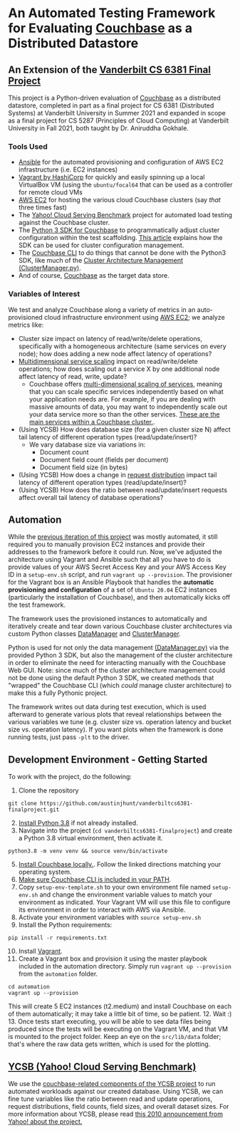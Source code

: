# An Automated Testing Framework for Evaluating [Couchbase](https://www.couchbase.com/) as a Distributed Datastore
## An Extension of the [Vanderbilt CS 6381 Final Project]([http](https://github.com/austinjhunt/vanderbiltcs6381-finalproject))
This project is a Python-driven evaluation of [Couchbase](https://www.couchbase.com/) as a distributed datastore, completed in part as a final project for CS 6381 (Distributed Systems) at Vanderbilt University in Summer 2021 and expanded in scope as a final project for CS 5287 (Principles of Cloud Computing) at Vanderbilt University in Fall 2021, both taught by Dr. Aniruddha Gokhale.

### Tools Used
* [Ansible](https://docs.ansible.com/) for the automated provisioning and configuration of AWS EC2 infrastructure (i.e. EC2 instances)
* [Vagrant by HashiCorp](https://www.vagrantup.com/) for quickly and easily spinning up a local VirtualBox VM (using the `ubuntu/focal64` that can be used as a controller for remote cloud VMs
* [AWS EC2](https://www.vagrantup.com/) for hosting the various cloud Couchbase clusters (say *that* three times fast)
* The [Yahoo! Cloud Serving Benchmark](https://github.com/brianfrankcooper/YCSB/tree/master/couchbase2) project for automated load testing against the Couchbase cluster.
* The [Python 3 SDK for Couchbase](https://docs.couchbase.com/python-sdk/current/hello-world/start-using-sdk.html) to programmatically adjust cluster configuration within the test scaffolding. [This article](https://docs.couchbase.com/python-sdk/2.5/managing-clusters.html) explains how the SDK can be used for cluster configuration management.
* The [Couchbase CLI](https://docs.couchbase.com/server/current/cli/cli-intro.html) to do things that cannot be done with the Python3 SDK, like much of the [Cluster Architecture Management (ClusterManager.py)](src/lib/ClusterManager.py).
* And of course, [Couchbase](https://www.couchbase.com/) as the target data store.

### Variables of Interest
We test and analyze Couchbase along a variety of metrics in an auto-provisioned cloud infrastructure environment using [AWS EC2](https://aws.amazon.com/ec2/); we analyze metrics like:
* Cluster size impact on latency of read/write/delete operations, specifically with a homogeneous architecture (same services on every node); how does adding a new node affect latency of operations?
* [Multidimensional service scaling](https://www.couchbase.com/multi-dimensional-scalability-overview) impact on read/write/delete operations; how does scaling out a service X by one additional node affect latency of read, write, update?
  * Couchbase offers [multi-dimensional scaling of services](https://docs.couchbase.com/server/6.0/clustersetup/services-mds.html), meaning that you can scale specific services independently based on what your application needs are. For example, if you are dealing with massive amounts of data, you may want to independently scale out your data service more so than the other services. [These are the main services within a Couchbase cluster.](https://docs.couchbase.com/server/current/learn/services-and-indexes/services/services.html).
* (Using YCSB) How does database size (for a given cluster size N) affect tail latency of different operation types (read/update/insert)?
  * We vary database size via variations in:
    * Document count
    * Document field count (fields per document)
    * Document field size (in bytes)
* (Using YCSB) How does a change in [request distribution](https://stackoverflow.com/questions/42767138/zipfian-vs-uniform-whats-the-difference-between-these-two-ycsb-distribution) impact tail latency of different operation types (read/update/insert)?
* (Using YCSB) How does the ratio between read/update/insert requests affect overall tail latency of database operations?



## Automation
While the [previous iteration of this project](https://github.com/austinjhunt/vanderbiltcs6381-finalproject) was mostly automated, it still required you to manually provision EC2 instances and provide their addresses to the framework before it could run. Now, we've adjusted the architecture using Vagrant and Ansible such that all you have to do is provide values of your AWS Secret Access Key and your AWS Access Key ID in a `setup-env.sh` script, and run `vagrant up --provision`. The provisioner for the Vagrant box is an Ansible Playbook that handles the **automatic provisioning and configuration** of a set of `Ubuntu 20.04` EC2 instances (particularly the installation of Couchbase), and then automatically kicks off the test framework.

The framework uses the provisioned instances to automatically and iteratively create and tear down various Couchbase cluster architectures via custom Python classes [DataManager](src/lib/DataManager.py) and [ClusterManager](src/lib/ClusterManager.py).

Python is used for not only the data management [(DataManager.py)](src/lib/DataManager.py) via the provided Python 3 SDK, but also the management of the cluster architecture in order to eliminate the need for interacting manually with the Couchbase Web GUI. Note: since much of the cluster architecture management could not be done using the default Python 3 SDK, we created methods that "wrapped" the Couchbase CLI (which *could* manage cluster architecture) to make this a fully Pythonic project.

The framework writes out data during test execution, which is used afterward to generate various plots that reveal relationships between the various variables we tune (e.g. cluster size vs. operation latency and bucket size vs. operation latency). If you want plots when the framework is done running tests, just pass `-plt` to the driver.

## Development Environment - Getting Started
To work with the project, do the following:
1. Clone the repository
```
git clone https://github.com/austinjhunt/vanderbiltcs6381-finalproject.git
```
2. [Install Python 3.8](https://www.python.org/downloads/release/python-380/) if not already installed.
4. Navigate into the project (`cd vanderbiltcs6381-finalproject`) and create a Python 3.8 virtual environment, then activate it.
```
python3.8 -m venv venv && source venv/bin/activate
```
5. [Install Couchbase locally.](https://docs.couchbase.com/python-sdk/2.5/start-using-sdk.html#installing-on-mac-os-x). Follow the linked directions matching your operating system.
6. [Make sure Couchbase CLI is included in your PATH](https://docs.couchbase.com/server/current/cli/cli-intro.html).
7. Copy `setup-env-template.sh` to your own environment file named `setup-env.sh` and change the environment variable values to match your environment as indicated. Your Vagrant VM will use this file to configure its environment in order to interact with AWS via Ansible.
8. Activate your environment variables with `source setup-env.sh`
9. Install the Python requirements:
```
pip install -r requirements.txt
```
10. Install [Vagrant](https://www.vagrantup.com/docs/installation).
11.  Create a Vagrant box and provision it using the master playbook included in the automation directory. Simply run `vagrant up --provision` from the `automation` folder.
```
cd automation
vagrant up --provision
```
This will create 5 EC2 instances (t2.medium) and install Couchbase on each of them automatically; it may take a little bit of time, so be patient.
12. Wait :)
13. Once tests start executing, you will be able to see data files being produced since the tests will be executing on the Vagrant VM, and that VM is mounted to the project folder. Keep an eye on the `src/lib/data` folder; that's where the raw data gets written, which is used for the plotting.

## [YCSB (Yahoo! Cloud Serving Benchmark)](https://github.com/brianfrankcooper/YCSB)
We use the [couchbase-related components of the YCSB project](https://github.com/brianfrankcooper/YCSB/tree/master/couchbase2) to run automated workloads against our created database. Using YCSB, we can fine tune variables like the ratio between read and update operations, request distributions, field counts, field sizes, and overall dataset sizes.
For more information about YCSB, please read [this 2010 announcement from Yahoo! about the project.](https://research.yahoo.com/news/yahoo-cloud-serving-benchmark/)
